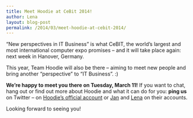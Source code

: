 ```yaml
---
title: Meet Hoodie at CeBit 2014!
author: Lena
layout: blog-post
permalink: /2014/03/meet-hoodie-at-cebit-2014/
---
```

&#8220;New perspectives in IT Business&#8221; is what CeBIT, the world&#8217;s largest and most international computer expo promises &#8211; and it will take place again: next week in Hanover, Germany.

This year, Team Hoodie will also be there &#8211; aiming to meet new people and bring another &#8220;perspective&#8221; to &#8220;IT Business&#8221;. :)

**We&#8217;re happy to meet you there on Tuesday, March 11!** If you want to chat, hang out or find out more about Hoodie and what it can do for you: **ping us** on Twitter &#8211; on [Hoodie&#8217;s official account][1] or [Jan][2] and [Lena][3] on their accounts.

Looking forward to seeing you!

 [1]: http://twitter.com/hoodiehq
 [2]: http://twitter.com/janl
 [3]: http://twitter.com/ffffux
